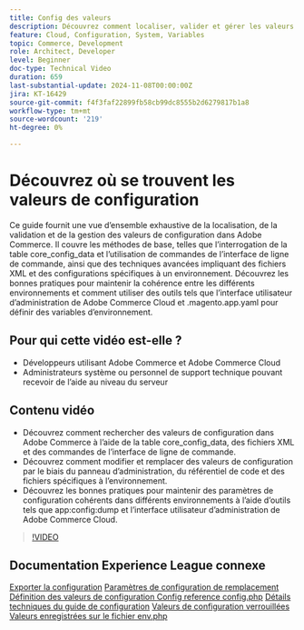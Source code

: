 ```yaml
---
title: Config des valeurs
description: Découvrez comment localiser, valider et gérer les valeurs de configuration dans Adobe Commerce à l’aide de core_config_data, de fichiers XML et des paramètres d’administration.
feature: Cloud, Configuration, System, Variables
topic: Commerce, Development
role: Architect, Developer
level: Beginner
doc-type: Technical Video
duration: 659
last-substantial-update: 2024-11-08T00:00:00Z
jira: KT-16429
source-git-commit: f4f3faf22899fb58cb99dc8555b2d6279817b1a8
workflow-type: tm+mt
source-wordcount: '219'
ht-degree: 0%

---
```



# Découvrez où se trouvent les valeurs de configuration

Ce guide fournit une vue d’ensemble exhaustive de la localisation, de la validation et de la gestion des valeurs de configuration dans Adobe Commerce. Il couvre les méthodes de base, telles que l’interrogation de la table core_config_data et l’utilisation de commandes de l’interface de ligne de commande, ainsi que des techniques avancées impliquant des fichiers XML et des configurations spécifiques à un environnement. Découvrez les bonnes pratiques pour maintenir la cohérence entre les différents environnements et comment utiliser des outils tels que l’interface utilisateur d’administration de Adobe Commerce Cloud et .magento.app.yaml pour définir des variables d’environnement.

## Pour qui cette vidéo est-elle ?

- Développeurs utilisant Adobe Commerce et Adobe Commerce Cloud
- Administrateurs système ou personnel de support technique pouvant recevoir de l’aide au niveau du serveur

## Contenu vidéo

- Découvrez comment rechercher des valeurs de configuration dans Adobe Commerce à l’aide de la table core_config_data, des fichiers XML et des commandes de l’interface de ligne de commande.
- Découvrez comment modifier et remplacer des valeurs de configuration par le biais du panneau d’administration, du référentiel de code et des fichiers spécifiques à l’environnement.
- Découvrez les bonnes pratiques pour maintenir des paramètres de configuration cohérents dans différents environnements à l’aide d’outils tels que app:config:dump et l’interface utilisateur d’administration de Adobe Commerce Cloud.

>[!VIDEO](https://video.tv.adobe.com/v/3436458/?learn=on)

## Documentation Experience League connexe

[Exporter la configuration](https://experienceleague.adobe.com/en/docs/commerce-operations/configuration-guide/cli/configuration-management/export-configuration)
[ Paramètres de configuration de remplacement ](https://experienceleague.adobe.com/en/docs/commerce-operations/configuration-guide/paths/override-config-settings)
[ Définition des valeurs de configuration ](https://experienceleague.adobe.com/en/docs/commerce-operations/configuration-guide/cli/configuration-management/set-configuration-values)
[Config reference config.php](https://experienceleague.adobe.com/en/docs/commerce-operations/configuration-guide/files/config-reference-configphp)
[Détails techniques du guide de configuration](https://experienceleague.adobe.com/en/docs/commerce-operations/configuration-guide/deployment/technical-details)
[Valeurs de configuration verrouillées](https://experienceleague.adobe.com/en/docs/commerce-operations/configuration-guide/deployment/technical-details#:~:text=Configuration%20settings%20locked%20in%20the,php%20files)
[Valeurs enregistrées sur le fichier env.php](https://experienceleague.adobe.com/en/docs/commerce-knowledge-base/kb/troubleshooting/miscellaneous/locked-fields-in-magento-admin#:~:text=Cause,php%20)

